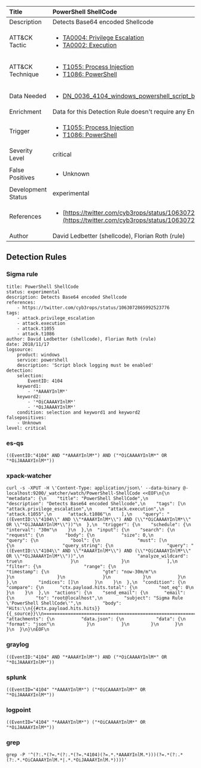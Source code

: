 | Title                | PowerShell ShellCode                                                                                                                                                 |
|:---------------------|:------------------------------------------------------------------------------------------------------------------------------------------------------------|
| Description          | Detects Base64 encoded Shellcode                                                                                                                                           |
| ATT&amp;CK Tactic    |  <ul><li>[TA0004: Privilege Escalation](https://attack.mitre.org/tactics/TA0004)</li><li>[TA0002: Execution](https://attack.mitre.org/tactics/TA0002)</li></ul>  |
| ATT&amp;CK Technique | <ul><li>[T1055: Process Injection](https://attack.mitre.org/techniques/T1055)</li><li>[T1086: PowerShell](https://attack.mitre.org/techniques/T1086)</li></ul>  |
| Data Needed          | <ul><li>[DN_0036_4104_windows_powershell_script_block](../Data_Needed/DN_0036_4104_windows_powershell_script_block.md)</li></ul>  |
| Enrichment           |  Data for this Detection Rule doesn't require any Enrichments.  |
| Trigger              | <ul><li>[T1055: Process Injection](../Triggers/T1055.md)</li><li>[T1086: PowerShell](../Triggers/T1086.md)</li></ul>  |
| Severity Level       | critical |
| False Positives      | <ul><li>Unknown</li></ul>  |
| Development Status   | experimental |
| References           | <ul><li>[https://twitter.com/cyb3rops/status/1063072865992523776](https://twitter.com/cyb3rops/status/1063072865992523776)</li></ul>  |
| Author               | David Ledbetter (shellcode), Florian Roth (rule) |


## Detection Rules

### Sigma rule

```
title: PowerShell ShellCode
status: experimental
description: Detects Base64 encoded Shellcode
references:
    - https://twitter.com/cyb3rops/status/1063072865992523776
tags:
    - attack.privilege_escalation
    - attack.execution
    - attack.t1055
    - attack.t1086
author: David Ledbetter (shellcode), Florian Roth (rule)
date: 2018/11/17
logsource:
    product: windows
    service: powershell
    description: 'Script block logging must be enabled'
detection:
    selection:
        EventID: 4104
    keyword1: 
        - '*AAAAYInlM*'
    keyword2: 
        - '*OiCAAAAYInlM*'
        - '*OiJAAAAYInlM*'
    condition: selection and keyword1 and keyword2
falsepositives:
    - Unknown
level: critical

```





### es-qs
    
```
((EventID:"4104" AND "*AAAAYInlM*") AND ("*OiCAAAAYInlM*" OR "*OiJAAAAYInlM*"))
```


### xpack-watcher
    
```
curl -s -XPUT -H \'Content-Type: application/json\' --data-binary @- localhost:9200/_watcher/watch/PowerShell-ShellCode <<EOF\n{\n  "metadata": {\n    "title": "PowerShell ShellCode",\n    "description": "Detects Base64 encoded Shellcode",\n    "tags": [\n      "attack.privilege_escalation",\n      "attack.execution",\n      "attack.t1055",\n      "attack.t1086"\n    ],\n    "query": "((EventID:\\"4104\\" AND \\"*AAAAYInlM*\\") AND (\\"*OiCAAAAYInlM*\\" OR \\"*OiJAAAAYInlM*\\"))"\n  },\n  "trigger": {\n    "schedule": {\n      "interval": "30m"\n    }\n  },\n  "input": {\n    "search": {\n      "request": {\n        "body": {\n          "size": 0,\n          "query": {\n            "bool": {\n              "must": [\n                {\n                  "query_string": {\n                    "query": "((EventID:\\"4104\\" AND \\"*AAAAYInlM*\\") AND (\\"*OiCAAAAYInlM*\\" OR \\"*OiJAAAAYInlM*\\"))",\n                    "analyze_wildcard": true\n                  }\n                }\n              ],\n              "filter": {\n                "range": {\n                  "timestamp": {\n                    "gte": "now-30m/m"\n                  }\n                }\n              }\n            }\n          }\n        },\n        "indices": []\n      }\n    }\n  },\n  "condition": {\n    "compare": {\n      "ctx.payload.hits.total": {\n        "not_eq": 0\n      }\n    }\n  },\n  "actions": {\n    "send_email": {\n      "email": {\n        "to": "root@localhost",\n        "subject": "Sigma Rule \'PowerShell ShellCode\'",\n        "body": "Hits:\\n{{#ctx.payload.hits.hits}}{{_source}}\\n================================================================================\\n{{/ctx.payload.hits.hits}}",\n        "attachments": {\n          "data.json": {\n            "data": {\n              "format": "json"\n            }\n          }\n        }\n      }\n    }\n  }\n}\nEOF\n
```


### graylog
    
```
((EventID:"4104" AND "*AAAAYInlM*") AND ("*OiCAAAAYInlM*" OR "*OiJAAAAYInlM*"))
```


### splunk
    
```
((EventID="4104" "*AAAAYInlM*") ("*OiCAAAAYInlM*" OR "*OiJAAAAYInlM*"))
```


### logpoint
    
```
((EventID="4104" "*AAAAYInlM*") ("*OiCAAAAYInlM*" OR "*OiJAAAAYInlM*"))
```


### grep
    
```
grep -P '^(?:.*(?=.*(?:.*(?=.*4104)(?=.*.*AAAAYInlM.*)))(?=.*(?:.*(?:.*.*OiCAAAAYInlM.*|.*.*OiJAAAAYInlM.*))))'
```



